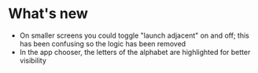 # What's new

- On smaller screens you could toggle "launch adjacent" on and off; this has been confusing so the logic has been removed
- In the app chooser, the letters of the alphabet are highlighted for better visibility
